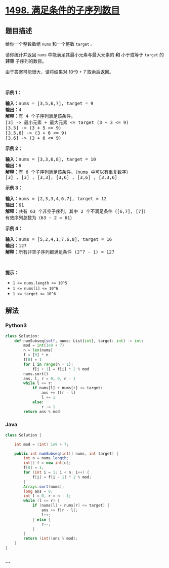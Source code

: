 # [1498. 满足条件的子序列数目](https://leetcode-cn.com/problems/number-of-subsequences-that-satisfy-the-given-sum-condition)



## 题目描述

<!-- 这里写题目描述 -->

<p>给你一个整数数组 <code>nums</code> 和一个整数 <code>target</code> 。</p>

<p>请你统计并返回 <code>nums</code> 中能满足其最小元素与最大元素的 <strong>和</strong> 小于或等于 <code>target</code> 的 <strong>非空</strong> 子序列的数目。</p>

<p>由于答案可能很大，请将结果对 10^9 + 7 取余后返回。</p>

<p>&nbsp;</p>

<p><strong>示例 1：</strong></p>

<pre><strong>输入：</strong>nums = [3,5,6,7], target = 9
<strong>输出：</strong>4
<strong>解释：</strong>有 4 个子序列满足该条件。
[3] -&gt; 最小元素 + 最大元素 &lt;= target (3 + 3 &lt;= 9)
[3,5] -&gt; (3 + 5 &lt;= 9)
[3,5,6] -&gt; (3 + 6 &lt;= 9)
[3,6] -&gt; (3 + 6 &lt;= 9)
</pre>

<p><strong>示例 2：</strong></p>

<pre><strong>输入：</strong>nums = [3,3,6,8], target = 10
<strong>输出：</strong>6
<strong>解释：</strong>有 6 个子序列满足该条件。（nums 中可以有重复数字）
[3] , [3] , [3,3], [3,6] , [3,6] , [3,3,6]</pre>

<p><strong>示例 3：</strong></p>

<pre><strong>输入：</strong>nums = [2,3,3,4,6,7], target = 12
<strong>输出：</strong>61
<strong>解释：</strong>共有 63 个非空子序列，其中 2 个不满足条件（[6,7], [7]）
有效序列总数为（63 - 2 = 61）
</pre>

<p><strong>示例 4：</strong></p>

<pre><strong>输入：</strong>nums = [5,2,4,1,7,6,8], target = 16
<strong>输出：</strong>127
<strong>解释：</strong>所有非空子序列都满足条件 (2^7 - 1) = 127</pre>

<p>&nbsp;</p>

<p><strong>提示：</strong></p>

<ul>
	<li><code>1 &lt;= nums.length &lt;= 10^5</code></li>
	<li><code>1 &lt;= nums[i] &lt;= 10^6</code></li>
	<li><code>1 &lt;= target &lt;= 10^6</code></li>
</ul>


## 解法

<!-- 这里可写通用的实现逻辑 -->

<!-- tabs:start -->

### **Python3**

<!-- 这里可写当前语言的特殊实现逻辑 -->

```python
class Solution:
    def numSubseq(self, nums: List[int], target: int) -> int:
        mod = int(1e9 + 7)
        n = len(nums)
        f = [0] * n
        f[0] = 1
        for i in range(n - 1):
            f[i + 1] = f[i] * 2 % mod
        nums.sort()
        ans, l, r = 0, 0, n - 1
        while l <= r:
            if nums[l] + nums[r] <= target:
                ans += f[r - l]
                l += 1
            else:
                r -= 1
        return ans % mod
```

### **Java**

<!-- 这里可写当前语言的特殊实现逻辑 -->

```java
class Solution {

    int mod = (int) 1e9 + 7;

    public int numSubseq(int[] nums, int target) {
        int n = nums.length;
        int[] f = new int[n];
        f[0] = 1;
        for (int i = 1; i < n; i++) {
            f[i] = f[i - 1] * 2 % mod;
        }
        Arrays.sort(nums);
        long ans = 0;
        int l = 0, r = n - 1;
        while (l <= r) {
            if (nums[l] + nums[r] <= target) {
                ans += f[r - l];
                l++;
            } else {
                r--;
            }
        }
        return (int)(ans % mod);
    }
}
```

### **...**

```

```

<!-- tabs:end -->
